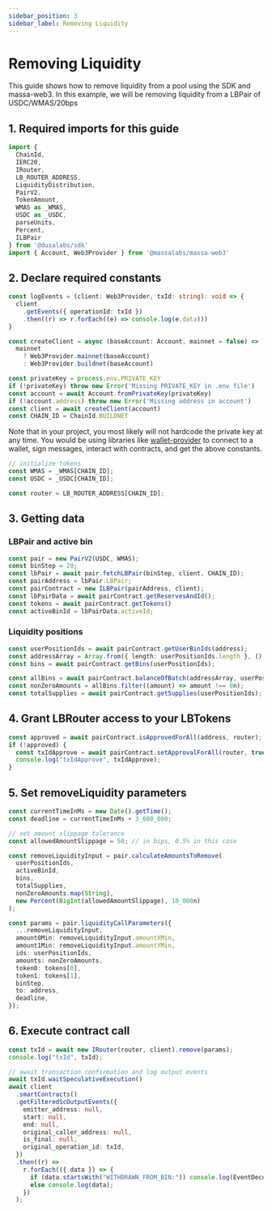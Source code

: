 ```yaml
---
sidebar_position: 3
sidebar_label: Removing Liquidity
---
```


# Removing Liquidity

This guide shows how to remove liquidity from a pool using the SDK and massa-web3. In this example, we will be removing liquidity from a LBPair of USDC/WMAS/20bps

## 1. Required imports for this guide

```ts
import {
  ChainId,
  IERC20,
  IRouter,
  LB_ROUTER_ADDRESS,
  LiquidityDistribution,
  PairV2,
  TokenAmount,
  WMAS as _WMAS,
  USDC as _USDC,
  parseUnits,
  Percent,
  ILBPair
} from '@dusalabs/sdk'
import { Account, Web3Provider } from '@massalabs/massa-web3'
```

## 2. Declare required constants

```ts
const logEvents = (client: Web3Provider, txId: string): void => {
  client
    .getEvents({ operationId: txId })
    .then((r) => r.forEach((e) => console.log(e.data)))
}

const createClient = async (baseAccount: Account, mainnet = false) =>
  mainnet
    ? Web3Provider.mainnet(baseAccount)
    : Web3Provider.buildnet(baseAccount)

const privateKey = process.env.PRIVATE_KEY
if (!privateKey) throw new Error('Missing PRIVATE_KEY in .env file')
const account = await Account.fromPrivateKey(privateKey)
if (!account.address) throw new Error('Missing address in account')
const client = await createClient(account)
const CHAIN_ID = ChainId.BUILDNET
```

Note that in your project, you most likely will not hardcode the private key at any time. You would be using libraries like [wallet-provider](https://github.com/massalabs/wallet-provider) to connect to a wallet, sign messages, interact with contracts, and get the above constants.

```ts
// initialize tokens
const WMAS = _WMAS[CHAIN_ID];
const USDC = _USDC[CHAIN_ID];

const router = LB_ROUTER_ADDRESS[CHAIN_ID];
```

## 3. Getting data

### LBPair and active bin

```ts
const pair = new PairV2(USDC, WMAS);
const binStep = 20;
const lbPair = await pair.fetchLBPair(binStep, client, CHAIN_ID);
const pairAddress = lbPair.LBPair;
const pairContract = new ILBPair(pairAddress, client);
const lbPairData = await pairContract.getReservesAndId();
const tokens = await pairContract.getTokens()
const activeBinId = lbPairData.activeId;
```

### Liquidity positions

```ts
const userPositionIds = await pairContract.getUserBinIds(address);
const addressArray = Array.from({ length: userPositionIds.length }, () => address);
const bins = await pairContract.getBins(userPositionIds);

const allBins = await pairContract.balanceOfBatch(addressArray, userPositionIds);
const nonZeroAmounts = allBins.filter((amount) => amount !== 0n);
const totalSupplies = await pairContract.getSupplies(userPositionIds);
```

## 4. Grant LBRouter access to your LBTokens

```ts
const approved = await pairContract.isApprovedForAll(address, router);
if (!approved) {
  const txIdApprove = await pairContract.setApprovalForAll(router, true);
  console.log("txIdApprove", txIdApprove);
}
```

## 5. Set removeLiquidity parameters

```ts
const currentTimeInMs = new Date().getTime();
const deadline = currentTimeInMs + 3_600_000;

// set amount slippage tolerance
const allowedAmountSlippage = 50; // in bips, 0.5% in this case

const removeLiquidityInput = pair.calculateAmountsToRemove(
  userPositionIds,
  activeBinId,
  bins,
  totalSupplies,
  nonZeroAmounts.map(String),
  new Percent(BigInt(allowedAmountSlippage), 10_000n)
);

const params = pair.liquidityCallParameters({
  ...removeLiquidityInput,
  amount0Min: removeLiquidityInput.amountXMin,
  amount1Min: removeLiquidityInput.amountYMin,
  ids: userPositionIds,
  amounts: nonZeroAmounts,
  token0: tokens[0],
  token1: tokens[1],
  binStep,
  to: address,
  deadline,
});
```

## 6. Execute contract call

```ts
const txId = await new IRouter(router, client).remove(params);
console.log("txId", txId);

// await transaction confirmation and log output events
await txId.waitSpeculativeExecution()
await client
  .smartContracts()
  .getFilteredScOutputEvents({
    emitter_address: null,
    start: null,
    end: null,
    original_caller_address: null,
    is_final: null,
    original_operation_id: txId,
  })
  .then((r) =>
    r.forEach(({ data }) => {
      if (data.startsWith("WITHDRAWN_FROM_BIN:")) console.log(EventDecoder.decodeLiquidity(data));
      else console.log(data);
    })
  );
```
